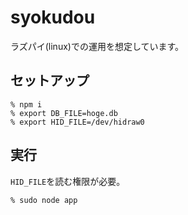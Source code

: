 # syokudou

ラズパイ(linux)での運用を想定しています。

## セットアップ

```
% npm i
% export DB_FILE=hoge.db
% export HID_FILE=/dev/hidraw0
```

## 実行

`HID_FILE`を読む権限が必要。

```
% sudo node app
```
